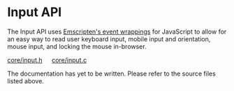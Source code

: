 # Input API

The Input API uses [Emscripten's event wrappings](https://emscripten.org/docs/api_reference/html5.h.html) for JavaScript to allow for an easy way to read user keyboard input, mobile input and orientation, mouse input, and locking the mouse in-browser.

[core/input.h](/src/core/input.h) &emsp; [core/input.c](/src/core/input.c)

The documentation has yet to be written. Please refer to the source files listed above.
